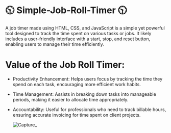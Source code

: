 # 🕥 Simple-Job-Roll-Timer 🕥

  A job timer made using HTML, CSS, and JavaScript is a simple yet powerful tool designed to track the time spent on various tasks or jobs. It likely includes a user-friendly interface with a start, stop, and reset button, enabling users to manage their time efficiently.

 # Value of the Job Roll Timer:
- Productivity Enhancement: Helps users focus by tracking the time they spend on each task, encouraging more efficient work habits.
- Time Management: Assists in breaking down tasks into manageable periods, making it easier to allocate time appropriately.
- Accountability: Useful for professionals who need to track billable hours, ensuring accurate invoicing for time spent on client projects.

   
   ![Capture_](https://github.com/user-attachments/assets/b7235b2b-999b-41c1-ab32-6457f3e8eec6)
